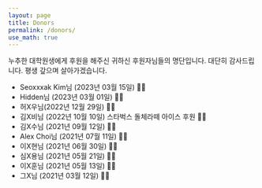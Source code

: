 ```yaml
---
layout: page
title: Donors
permalink: /donors/
use_math: true
---
```


누추한 대학원생에게 후원을 해주신 귀하신 후원자님들의 명단입니다. 대단히 감사드립니다. 평생 갚으며 살아가겠습니다.

- Seoxxxak Kim님 (2023년 03월 15일) 🫰💕
- Hidden님 (2023년 03월 01일) 🫰💕
- 허X우님(2022년 12월 29일) 🫰💕
- 김X비님 (2022년 10월 10일) 스타벅스 돌체라떼 아이스 후원 🫰💕
- 김X수님 (2021년 09월 12일) 🫰💕
- Alex Choi님 (2021년 07월 11일) 🫰💕
- 이X현님 (2021년 06월 30일) 🫰💕
- 심X용님 (2021년 05월 21일) 🫰💕
- 이X훈님 (2021년 05월 13일) 🫰💕
- 그X님 (2021년 03월 12일) 🫰💕
